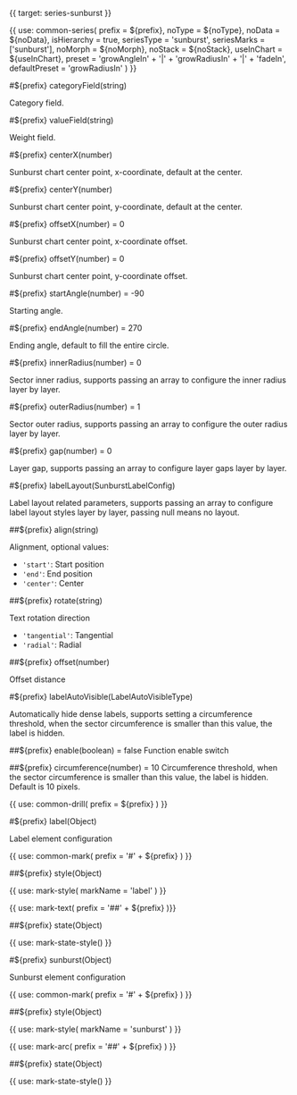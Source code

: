 {{ target: series-sunburst }}

{{ use: common-series(
  prefix = ${prefix},
  noType = ${noType},
  noData = ${noData},
  isHierarchy = true,
  seriesType = 'sunburst',
  seriesMarks = ['sunburst'],
  noMorph = ${noMorph},
  noStack = ${noStack},
  useInChart = ${useInChart},
  preset = 'growAngleIn' + '|' + 'growRadiusIn' + '|' + 'fadeIn',
  defaultPreset = 'growRadiusIn'
) }}

#${prefix} categoryField(string)

Category field.

#${prefix} valueField(string)

Weight field.

#${prefix} centerX(number)

Sunburst chart center point, x-coordinate, default at the center.

#${prefix} centerY(number)

Sunburst chart center point, y-coordinate, default at the center.

#${prefix} offsetX(number) = 0

Sunburst chart center point, x-coordinate offset.

#${prefix} offsetY(number) = 0

Sunburst chart center point, y-coordinate offset.

#${prefix} startAngle(number) = -90

Starting angle.

#${prefix} endAngle(number) = 270

Ending angle, default to fill the entire circle.

#${prefix} innerRadius(number) = 0

Sector inner radius, supports passing an array to configure the inner radius layer by layer.

#${prefix} outerRadius(number) = 1

Sector outer radius, supports passing an array to configure the outer radius layer by layer.

#${prefix} gap(number) = 0

Layer gap, supports passing an array to configure layer gaps layer by layer.

#${prefix} labelLayout(SunburstLabelConfig)

Label layout related parameters, supports passing an array to configure label layout styles layer by layer, passing null means no layout.

##${prefix} align(string)

Alignment, optional values:

- `'start'`: Start position
- `'end'`: End position
- `'center'`: Center

##${prefix} rotate(string)

Text rotation direction

- `'tangential'`: Tangential
- `'radial'`: Radial

##${prefix} offset(number)

Offset distance

#${prefix} labelAutoVisible(LabelAutoVisibleType)

Automatically hide dense labels, supports setting a circumference threshold, when the sector circumference is smaller than this value, the label is hidden.

##${prefix} enable(boolean) = false
Function enable switch

##${prefix} circumference(number) = 10
Circumference threshold, when the sector circumference is smaller than this value, the label is hidden. Default is 10 pixels.

<!-- Drill down -->

{{ use: common-drill(
  prefix = ${prefix}
) }}

<!-- Label Element -->

#${prefix} label(Object)

Label element configuration

{{ use: common-mark(
  prefix = '#' + ${prefix}
) }}

##${prefix} style(Object)

{{ use: mark-style(
  markName = 'label'
) }}

{{ use: mark-text(
  prefix = '##' + ${prefix}
)}}

##${prefix} state(Object)

{{ use: mark-state-style() }}

<!-- Sunburst Element -->

#${prefix} sunburst(Object)

Sunburst element configuration

{{ use: common-mark(
  prefix = '#' + ${prefix}
) }}

##${prefix} style(Object)

{{ use: mark-style(
  markName = 'sunburst'
) }}

{{ use: mark-arc(
  prefix = '##' + ${prefix}
) }}

##${prefix} state(Object)

{{ use: mark-state-style() }}
